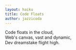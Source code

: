 ```yaml
---
layout: haiku
title: Code Floats
author: jazzicoda
---
```


Code floats in the cloud, <br> Web's canvas, vast and dynamic, <br> Dev
dreamstake flight high. <br>
